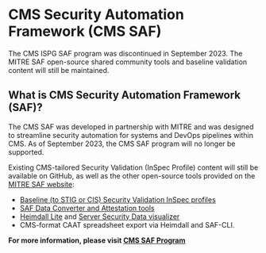# CMS Security Automation Framework (CMS SAF)

The CMS ISPG SAF program was discontinued in September 2023. The MITRE SAF open-source shared community tools and baseline validation content will still be maintained.

## What is CMS Security Automation Framework (SAF)?

The CMS SAF was developed in partnership with MITRE and was designed to streamline security automation for systems and DevOps pipelines within CMS. As of September 2023, the CMS SAF program will no longer be supported. 

Existing CMS-tailored Security Validation (InSpec Profile) content will still be available on GitHub, as well as the other open-source tools provided on the [MITRE SAF website](https://saf.mitre.org/): 

- [Baseline (to STIG or CIS) Security Validation InSpec profiles](https://saf.mitre.org/libs/validate)
- [SAF Data Converter and Attestation tools](https://saf-cli.mitre.org/)
- [Heimdall Lite](https://heimdall-lite.mitre.org/) and [Server Security Data visualizer](https://github.com/mitre/heimdall2)
- CMS-format CAAT spreadsheet export via Heimdall and SAF-CLI.

**For more information, please visit [CMS SAF Program](https://security.cms.gov/learn/security-automation-framework-saf)**
